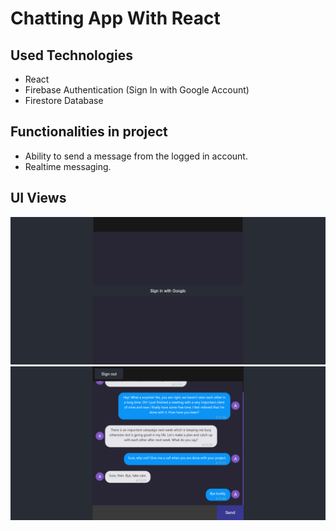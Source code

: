 # Chatting App With React

## Used Technologies
- React
- Firebase Authentication (Sign In with Google Account)
- Firestore Database

## Functionalities in project
- Ability to send a message from the logged in account.
- Realtime messaging.

## UI Views
![signIn](https://github.com/ArifTarp/ChattingApp-Web-React/blob/main/screen_shots/loginWithGoogle.png)
![chats](https://github.com/ArifTarp/ChattingApp-Web-React/blob/main/screen_shots/chats.png)
